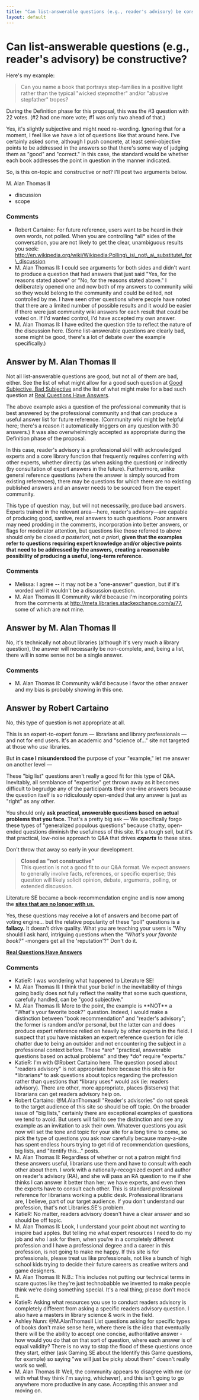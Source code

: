 ```yaml
---
title: "Can list-answerable questions (e.g., reader's advisory) be constructive?"
layout: default
---
```

Can list-answerable questions (e.g., reader's advisory) be constructive?
=====================
Here's my example:

> Can you name a book that portrays step-families in a positive light
> rather than the typical "wicked stepmother" and/or "abusive
> stepfather" tropes?

During the Definition phase for this proposal, this was the \#3 question
with 22 votes. (\#2 had one more vote; \#1 was only two ahead of that.)

Yes, it's slightly subjective and might need re-wording. Ignoring that
for a moment, I feel like we have a lot of questions like that around
here. I've certainly asked some, although I push concrete, at least
semi-objective points to be addressed in the answers so that there's
some way of judging them as "good" and "correct." In this case, the
standard would be whether each book addresses the point in question in
the manner indicated.

So, is this on-topic and constructive or not? I'll post two arguments
below.

M. Alan Thomas II

<ul class="tags"><li class="tag">discussion</li><li class="tag">scope</li></ul>

### Comments ###
* Robert Cartaino: For future reference, users want to be heard in their own words, not
polled. When you are controlling \*all\* sides of the conversation, you
are not likely to get the clear, unambiguous results you seek:
http://en.wikipedia.org/wiki/Wikipedia:Polling\_is\_not\_a\_substitute\_for\_discussion
* M. Alan Thomas II: I could see arguments for both sides and didn't want to produce a
question that had answers that just said "Yes, for the reasons stated
above" or "No, for the reasons stated above." I deliberately opened one
and now both of my answers to community wiki so they would belong to the
community and could be edited, not controlled by me. I have seen other
questions where people have noted that there are a limited number of
possible results and it would be easier if there were just community
wiki answers for each result that could be voted on. If I'd wanted
control, I'd have accepted my own answer.
* M. Alan Thomas II: I have edited the question title to reflect the nature of the discussion
here. (Some list-answerable questions are clearly bad, some might be
good, there's a lot of debate over the example specifically.)


Answer by M. Alan Thomas II
----------------
Not all list-answerable questions are good, but not all of them are bad,
either. See the list of what might allow for a good such question at
[Good Subjective, Bad
Subjective](http://blog.stackoverflow.com/2010/09/good-subjective-bad-subjective/)
and the list of what might make for a bad such question at [Real
Questions Have
Answers](http://blog.stackoverflow.com/2011/01/real-questions-have-answers/).

The above example asks a question of the professional community that is
best answered by the professional community and that can produce a
useful answer list for future reference. (Community wiki might be
helpful here; there's a reason it automatically triggers on any question
with 30 answers.) It was also overwhelmingly accepted as appropriate
during the Definition phase of the proposal.

In this case, reader's advisory is a professional skill with
acknowledged experts and a core library function that frequently
requires conferring with other experts, whether directly (as when asking
the question) or indirectly (by consultation of expert answers in the
future). Furthermore, unlike general reference questions (where the
answer is simply sourced from existing references), there may be
questions for which there are no existing published answers and an
answer needs to be sourced from the expert community.

This type of question may, but will not necessarily, produce bad
answers. Experts trained in the relevant area—here, reader's
advisory—are capable of producing good, santive, real answers to such
questions. Poor answers may need prodding in the comments, incorporation
into better answers, or flags for moderator attention, but questions
like those referred to above should only be closed *a posteriori*, not
*a priori*, **given that the examples refer to questions requiring
expert knowledge and/or objective points that need to be addressed by
the answers, creating a reasonable possibility of producing a useful,
long-term reference**.

### Comments ###
* Melissa: I agree -- it may not be a "one-answer" question, but if it's worded
well it wouldn't be a discussion question.
* M. Alan Thomas II: Community wiki'd because I'm incorporating points from the comments at
http://meta.libraries.stackexchange.com/a/77, some of which are not
mine.

Answer by M. Alan Thomas II
----------------
No, it's technically not about libraries (although it's very much a
library question), the answer will necessarily be non-complete, and,
being a list, there will in some sense not be a single answer.

### Comments ###
* M. Alan Thomas II: Community wiki'd because I favor the other answer and my bias is
probably showing in this one.

Answer by Robert Cartaino
----------------
No, this type of question is not appropriate at all.

This is an expert-to-expert forum — librarians and library professionals
— and not for end users. It's an academic and "science of..." site not
targeted at those who *use* libraries.

But **in case I misunderstood** the purpose of your "example," let me
answer on another level —

These "big list" questions aren't really a good fit for this type of
Q&A. Inevitably, all semblance of "expertise" get thrown away as it
becomes difficult to begrudge any of the participants their one-line
answers because the question itself is so ridiculously open-ended that
any answer is just as "right" as any other.

You should only **ask practical, answerable questions based on actual
problems that you face.** That's a pretty big ask — We specifically
forgo these types of "generalized populous questions" because chatty,
open-ended questions diminish the usefulness of this site. It's a tough
sell, but it's that practical, low-noise approach to Q&A that drives
***experts*** to these sites.

Don't throw that away so early in your development.

> **Closed as "not constructive"**\
>  This question is not a good fit to our Q&A format. We expect answers
> to generally involve facts, references, or specific expertise; this
> question will likely solicit opinion, debate, arguments, polling, or
> extended discussion.

Literature SE became a book-recommendation engine and is now among the
[**sites that are no longer with
us.**](http://blog.stackoverflow.com/2012/04/when-a-site-grows-quiet/)

Yes, these questions may receive a lot of answers and become part of
voting engine… but the relative popularity of these "poll" questions is
a **fallacy.** It doesn't drive quality. What you are teaching your
users is "Why should I ask hard, intriguing questions when the *"What's
your favorite book?"* -mongers get all the 'reputation'?" Don't do it.

[**Real Questions Have
Answers**](http://blog.stackoverflow.com/2011/01/real-questions-have-answers/)

### Comments ###
* KatieR: I was wondering what happened to Literature SE!
* M. Alan Thomas II: I think that your belief in the inevitability of things going badly does
not fully reflect the reality that some such questions, carefully
handled, can be "good subjective."
* M. Alan Thomas II: More to the point, the example is \*\*NOT\*\* a "What's your favorite
book?" question. Indeed, I would make a distinction between "book
recommendation" and "reader's advisory"; the former is random and/or
personal, but the latter can and does produce expert reference relied on
heavily by other experts in the field. I suspect that you have mistaken
an expert reference question for idle chatter due to being an outsider
and not encountering the subject in a professional context before. These
\*are\* "practical, answerable questions based on actual problems" and
they \*do\* require "experts."
* KatieR: I'm with @Robert Cartaino here. The question posed about "readers
advisory" is not appropriate here because this site is for
\*librarians\* to ask questions about topics regarding the profession
rather than questions that \*library uses\* would ask (ie: readers
advisory). There are other, more appropriate, places (listservs) that
librarians can get readers advisory help on.
* Robert Cartaino: @M.AlanThomasII "Reader's advisories" do not speak to the target
audience of this site so should be off topic. On the broader issue of
"big lists," certainly there are exceptional examples of questions we
tend to avoid. But users will fail to see the distinction and see any
example as an invitation to ask their own. Whatever questions you ask
now will set the tone and topic for your site for a long time to come,
so pick the type of questions you ask now carefully because many-a-site
has spent endless hours trying to get rid of recommendation questions,
big lists, and "itentify this..." posts.
* M. Alan Thomas II: Regardless of whether or not a patron might find these answers useful,
librarians use them and have to consult with each other about them. I
work with a nationally-recognized expert and author on reader's advisory
(RA), and she will pass an RA question to me if she thinks I can answer
it better than her; we have experts, and even then the experts have to
consult each other. This is standard professional reference for
librarians working a public desk. Professional librarians are, I
believe, part of our target audience. If you don't understand our
profession, that's not Libraries.SE's problem.
* KatieR: No matter, readers advisory doesn't have a clear answer and so should be
off topic.
* M. Alan Thomas II: Look, I understand your point about not wanting to inspire bad apples.
But telling me what expert resources I need to do my job and who I ask
for them, when you're in a completely different profession and I have a
professional degree and a career in this profession, is not going to
make me happy. If this site is for professionals, please treat us like
professionals, not like a bunch of high school kids trying to decide
their future careers as creative writers and game designers.
* M. Alan Thomas II: N.B.: This includes not putting our technical terms in scare quotes like
they're just technobabble we invented to make people think we're doing
something special. It's a real thing; please don't mock it.
* KatieR: Asking what resources you use to conduct readers advisory is completely
different from asking a specific readers advisory question. I also have
a masters in library science & work in the field.
* Ashley Nunn: @M.AlanThomasII List questions asking for specific types of books don't
make sense here, where there is the idea that eventually there will be
the ability to accept one concise, authoritative answer - how would you
do that on that sort of question, where each answer is of equal
validity? There is no way to stop the flood of these questions once they
start, either (ask Gaming.SE about the Identify this Game questions, for
example) so saying "we will just be picky about them" doesn't really
work so well.
* M. Alan Thomas II: Well, the community appears to disagree with me (or with what they think
I'm saying, whichever), and this isn't going to go anywhere more
productive in any case. Accepting this answer and moving on.

